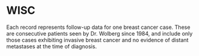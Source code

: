 # WISC
Each record represents follow-up data for one breast cancer case. These are consecutive patients seen by Dr. Wolberg since 1984, and include only those cases exhibiting invasive breast cancer and no evidence of distant metastases at the time of diagnosis.
